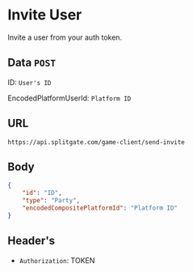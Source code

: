 # Invite User
Invite a user from your auth token.

## Data `POST`
ID: `User's ID`

EncodedPlatformUserId: `Platform ID`

## URL

`https://api.splitgate.com/game-client/send-invite`

## Body
```json
{
	"id": "ID",
	"type": "Party",
	"encodedCompositePlatformId": "Platform ID"
}
```

## Header's
- `Authorization`: TOKEN